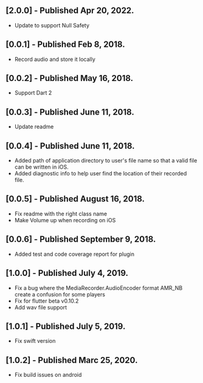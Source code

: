 ## [2.0.0] - Published Apr 20, 2022.

* Update to support Null Safety

## [0.0.1] - Published Feb 8, 2018.

* Record audio and store it locally
  
## [0.0.2] - Published May 16, 2018.

* Support Dart 2

## [0.0.3] - Published June 11, 2018.

* Update readme

## [0.0.4] - Published June 11, 2018.

* Added path of application directory to user's file name so that a valid file can be written in iOS.
* Added diagnostic info to help user find the location of their recorded file.

## [0.0.5] - Published August 16, 2018.

* Fix readme with the right class name
* Make Volume up when recording on iOS

## [0.0.6] - Published September 9, 2018.

* Added test and code coverage report for plugin

## [1.0.0] - Published July 4, 2019.

* Fix a bug where the MediaRecorder.AudioEncoder format AMR_NB create a confusion for some players
* Fix for flutter beta v0.10.2
* Add wav file support

## [1.0.1] - Published July 5, 2019.

* Fix swift version

## [1.0.2] - Published Marc 25, 2020.

* Fix build issues on android